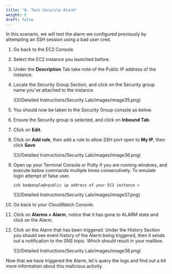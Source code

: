 ```yaml
---
title: "8. Test Security Alarm"
weight: 8
draft: false
---
```


In this scenario, we will test the alarm we configured previously by attempting an SSH session using a bad user cred.

1. Go back to the EC2 Console.

2. Select the EC2 instance you launched before.

3. Under the **Description** Tab take note of the Public IP address of the instance.

4. Locate the Security Group Section, and click on the Security group name you've attached to the instance.

    ![](/Detailed Instructions/Security Lab/images/image35.png)

5. You should now be taken to the Security Group console as below.

6. Ensure the Security group is selected, and click on **Inbound Tab**.

7. Click on **Edit**.

8. Click on **Add rule**, then add a rule to allow SSH port open to **My IP**, then click **Save**

    ![](/Detailed Instructions/Security Lab/images/image36.png)

9.  Open up your Terminal Console or Putty if you are running windows, and execute below commands multiple times consecutively.
    To emulate login attempt of false user.

    `ssh badpeople@<public ip address of your EC2 instance >`

    ![](/Detailed Instructions/Security Lab/images/image37.png)

10. Go back to your CloudWatch Console.

11. Click on **Alarms > Alarm**, notice that it has gone to ALARM state and click on the Alarm.

12. Click on the Alarm that has been triggered.
    Under the History Section you should see event history of the Alarm being triggered, then it sends out a notification to the SNS topic.
    Which should result in your mailbox.

    ![](/Detailed Instructions/Security Lab/images/image38.png)

Now that we have triggered the Alarm, let's query the logs and find out a bit more information about this malicious activity.